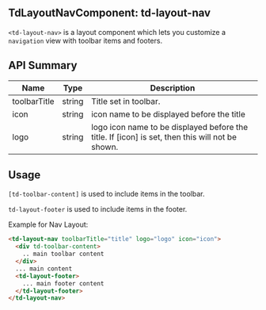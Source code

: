 ## TdLayoutNavComponent: td-layout-nav

`<td-layout-nav>` is a layout component which lets you customize a `navigation` view with toolbar items and footers.


## API Summary

| Name | Type | Description |
| --- | --- | --- |
| toolbarTitle | string | Title set in toolbar.
| icon | string | icon name to be displayed before the title
| logo | string | logo icon name to be displayed before the title. If [icon] is set, then this will not be shown.


## Usage

`[td-toolbar-content]` is used to include items in the toolbar.

`td-layout-footer` is used to include items in the footer.

Example for Nav Layout:

```html
<td-layout-nav toolbarTitle="title" logo="logo" icon="icon">
  <div td-toolbar-content>
    .. main toolbar content
  </div>
  ... main content
  <td-layout-footer>
    ... main footer content
  </td-layout-footer>
</td-layout-nav>
```
